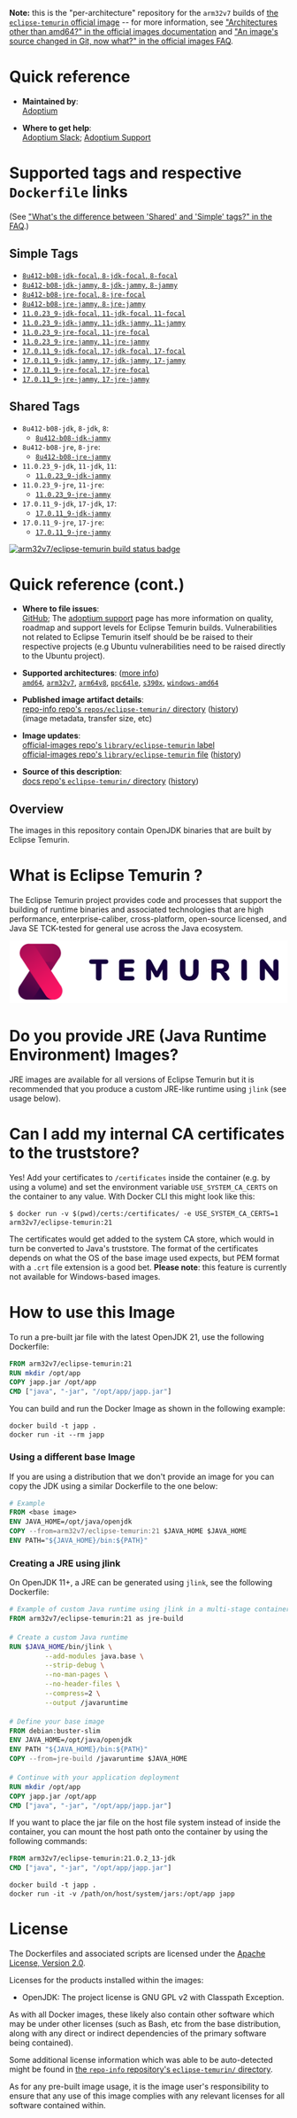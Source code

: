 <!--

********************************************************************************

WARNING:

    DO NOT EDIT "eclipse-temurin/README.md"

    IT IS AUTO-GENERATED

    (from the other files in "eclipse-temurin/" combined with a set of templates)

********************************************************************************

-->

**Note:** this is the "per-architecture" repository for the `arm32v7` builds of [the `eclipse-temurin` official image](https://hub.docker.com/_/eclipse-temurin) -- for more information, see ["Architectures other than amd64?" in the official images documentation](https://github.com/docker-library/official-images#architectures-other-than-amd64) and ["An image's source changed in Git, now what?" in the official images FAQ](https://github.com/docker-library/faq#an-images-source-changed-in-git-now-what).

# Quick reference

-	**Maintained by**:  
	[Adoptium](https://github.com/adoptium/containers)

-	**Where to get help**:  
	[Adoptium Slack](https://adoptium.net/slack); [Adoptium Support](https://github.com/adoptium/adoptium-support/issues/new/choose)

# Supported tags and respective `Dockerfile` links

(See ["What's the difference between 'Shared' and 'Simple' tags?" in the FAQ](https://github.com/docker-library/faq#whats-the-difference-between-shared-and-simple-tags).)

## Simple Tags

-	[`8u412-b08-jdk-focal`, `8-jdk-focal`, `8-focal`](https://github.com/adoptium/containers/blob/057e5aa7581e96b8a2334290e750b329d62abfdf/8/jdk/ubuntu/focal/Dockerfile)
-	[`8u412-b08-jdk-jammy`, `8-jdk-jammy`, `8-jammy`](https://github.com/adoptium/containers/blob/057e5aa7581e96b8a2334290e750b329d62abfdf/8/jdk/ubuntu/jammy/Dockerfile)
-	[`8u412-b08-jre-focal`, `8-jre-focal`](https://github.com/adoptium/containers/blob/057e5aa7581e96b8a2334290e750b329d62abfdf/8/jre/ubuntu/focal/Dockerfile)
-	[`8u412-b08-jre-jammy`, `8-jre-jammy`](https://github.com/adoptium/containers/blob/057e5aa7581e96b8a2334290e750b329d62abfdf/8/jre/ubuntu/jammy/Dockerfile)
-	[`11.0.23_9-jdk-focal`, `11-jdk-focal`, `11-focal`](https://github.com/adoptium/containers/blob/057e5aa7581e96b8a2334290e750b329d62abfdf/11/jdk/ubuntu/focal/Dockerfile)
-	[`11.0.23_9-jdk-jammy`, `11-jdk-jammy`, `11-jammy`](https://github.com/adoptium/containers/blob/057e5aa7581e96b8a2334290e750b329d62abfdf/11/jdk/ubuntu/jammy/Dockerfile)
-	[`11.0.23_9-jre-focal`, `11-jre-focal`](https://github.com/adoptium/containers/blob/057e5aa7581e96b8a2334290e750b329d62abfdf/11/jre/ubuntu/focal/Dockerfile)
-	[`11.0.23_9-jre-jammy`, `11-jre-jammy`](https://github.com/adoptium/containers/blob/057e5aa7581e96b8a2334290e750b329d62abfdf/11/jre/ubuntu/jammy/Dockerfile)
-	[`17.0.11_9-jdk-focal`, `17-jdk-focal`, `17-focal`](https://github.com/adoptium/containers/blob/057e5aa7581e96b8a2334290e750b329d62abfdf/17/jdk/ubuntu/focal/Dockerfile)
-	[`17.0.11_9-jdk-jammy`, `17-jdk-jammy`, `17-jammy`](https://github.com/adoptium/containers/blob/057e5aa7581e96b8a2334290e750b329d62abfdf/17/jdk/ubuntu/jammy/Dockerfile)
-	[`17.0.11_9-jre-focal`, `17-jre-focal`](https://github.com/adoptium/containers/blob/057e5aa7581e96b8a2334290e750b329d62abfdf/17/jre/ubuntu/focal/Dockerfile)
-	[`17.0.11_9-jre-jammy`, `17-jre-jammy`](https://github.com/adoptium/containers/blob/057e5aa7581e96b8a2334290e750b329d62abfdf/17/jre/ubuntu/jammy/Dockerfile)

## Shared Tags

-	`8u412-b08-jdk`, `8-jdk`, `8`:
	-	[`8u412-b08-jdk-jammy`](https://github.com/adoptium/containers/blob/057e5aa7581e96b8a2334290e750b329d62abfdf/8/jdk/ubuntu/jammy/Dockerfile)
-	`8u412-b08-jre`, `8-jre`:
	-	[`8u412-b08-jre-jammy`](https://github.com/adoptium/containers/blob/057e5aa7581e96b8a2334290e750b329d62abfdf/8/jre/ubuntu/jammy/Dockerfile)
-	`11.0.23_9-jdk`, `11-jdk`, `11`:
	-	[`11.0.23_9-jdk-jammy`](https://github.com/adoptium/containers/blob/057e5aa7581e96b8a2334290e750b329d62abfdf/11/jdk/ubuntu/jammy/Dockerfile)
-	`11.0.23_9-jre`, `11-jre`:
	-	[`11.0.23_9-jre-jammy`](https://github.com/adoptium/containers/blob/057e5aa7581e96b8a2334290e750b329d62abfdf/11/jre/ubuntu/jammy/Dockerfile)
-	`17.0.11_9-jdk`, `17-jdk`, `17`:
	-	[`17.0.11_9-jdk-jammy`](https://github.com/adoptium/containers/blob/057e5aa7581e96b8a2334290e750b329d62abfdf/17/jdk/ubuntu/jammy/Dockerfile)
-	`17.0.11_9-jre`, `17-jre`:
	-	[`17.0.11_9-jre-jammy`](https://github.com/adoptium/containers/blob/057e5aa7581e96b8a2334290e750b329d62abfdf/17/jre/ubuntu/jammy/Dockerfile)

[![arm32v7/eclipse-temurin build status badge](https://img.shields.io/jenkins/s/https/doi-janky.infosiftr.net/job/multiarch/job/arm32v7/job/eclipse-temurin.svg?label=arm32v7/eclipse-temurin%20%20build%20job)](https://doi-janky.infosiftr.net/job/multiarch/job/arm32v7/job/eclipse-temurin/)

# Quick reference (cont.)

-	**Where to file issues**:  
	[GitHub](https://github.com/adoptium/containers/issues); The [adoptium support](https://adoptium.net/support) page has more information on quality, roadmap and support levels for Eclipse Temurin builds. Vulnerabilities not related to Eclipse Temurin itself should be be raised to their respective projects (e.g Ubuntu vulnerabilities need to be raised directly to the Ubuntu project).

-	**Supported architectures**: ([more info](https://github.com/docker-library/official-images#architectures-other-than-amd64))  
	[`amd64`](https://hub.docker.com/r/amd64/eclipse-temurin/), [`arm32v7`](https://hub.docker.com/r/arm32v7/eclipse-temurin/), [`arm64v8`](https://hub.docker.com/r/arm64v8/eclipse-temurin/), [`ppc64le`](https://hub.docker.com/r/ppc64le/eclipse-temurin/), [`s390x`](https://hub.docker.com/r/s390x/eclipse-temurin/), [`windows-amd64`](https://hub.docker.com/r/winamd64/eclipse-temurin/)

-	**Published image artifact details**:  
	[repo-info repo's `repos/eclipse-temurin/` directory](https://github.com/docker-library/repo-info/blob/master/repos/eclipse-temurin) ([history](https://github.com/docker-library/repo-info/commits/master/repos/eclipse-temurin))  
	(image metadata, transfer size, etc)

-	**Image updates**:  
	[official-images repo's `library/eclipse-temurin` label](https://github.com/docker-library/official-images/issues?q=label%3Alibrary%2Feclipse-temurin)  
	[official-images repo's `library/eclipse-temurin` file](https://github.com/docker-library/official-images/blob/master/library/eclipse-temurin) ([history](https://github.com/docker-library/official-images/commits/master/library/eclipse-temurin))

-	**Source of this description**:  
	[docs repo's `eclipse-temurin/` directory](https://github.com/docker-library/docs/tree/master/eclipse-temurin) ([history](https://github.com/docker-library/docs/commits/master/eclipse-temurin))

## Overview

The images in this repository contain OpenJDK binaries that are built by Eclipse Temurin.

# What is Eclipse Temurin ?

The Eclipse Temurin project provides code and processes that support the building of runtime binaries and associated technologies that are high performance, enterprise-caliber, cross-platform, open-source licensed, and Java SE TCK-tested for general use across the Java ecosystem.

![logo](https://raw.githubusercontent.com/docker-library/docs/cb27e17c8b50fddc58f1933d266a1a7686fea8ed/eclipse-temurin/logo.png)

# Do you provide JRE (Java Runtime Environment) Images?

JRE images are available for all versions of Eclipse Temurin but it is recommended that you produce a custom JRE-like runtime using `jlink` (see usage below).

# Can I add my internal CA certificates to the truststore?

Yes! Add your certificates to `/certificates` inside the container (e.g. by using a volume) and set the environment variable `USE_SYSTEM_CA_CERTS` on the container to any value. With Docker CLI this might look like this:

```console
$ docker run -v $(pwd)/certs:/certificates/ -e USE_SYSTEM_CA_CERTS=1 arm32v7/eclipse-temurin:21
```

The certificates would get added to the system CA store, which would in turn be converted to Java's truststore. The format of the certificates depends on what the OS of the base image used expects, but PEM format with a `.crt` file extension is a good bet. **Please note**: this feature is currently not available for Windows-based images.

# How to use this Image

To run a pre-built jar file with the latest OpenJDK 21, use the following Dockerfile:

```dockerfile
FROM arm32v7/eclipse-temurin:21
RUN mkdir /opt/app
COPY japp.jar /opt/app
CMD ["java", "-jar", "/opt/app/japp.jar"]
```

You can build and run the Docker Image as shown in the following example:

```console
docker build -t japp .
docker run -it --rm japp
```

### Using a different base Image

If you are using a distribution that we don't provide an image for you can copy the JDK using a similar Dockerfile to the one below:

```dockerfile
# Example
FROM <base image>
ENV JAVA_HOME=/opt/java/openjdk
COPY --from=arm32v7/eclipse-temurin:21 $JAVA_HOME $JAVA_HOME
ENV PATH="${JAVA_HOME}/bin:${PATH}"
```

### Creating a JRE using jlink

On OpenJDK 11+, a JRE can be generated using `jlink`, see the following Dockerfile:

```dockerfile
# Example of custom Java runtime using jlink in a multi-stage container build
FROM arm32v7/eclipse-temurin:21 as jre-build

# Create a custom Java runtime
RUN $JAVA_HOME/bin/jlink \
         --add-modules java.base \
         --strip-debug \
         --no-man-pages \
         --no-header-files \
         --compress=2 \
         --output /javaruntime

# Define your base image
FROM debian:buster-slim
ENV JAVA_HOME=/opt/java/openjdk
ENV PATH "${JAVA_HOME}/bin:${PATH}"
COPY --from=jre-build /javaruntime $JAVA_HOME

# Continue with your application deployment
RUN mkdir /opt/app
COPY japp.jar /opt/app
CMD ["java", "-jar", "/opt/app/japp.jar"]
```

If you want to place the jar file on the host file system instead of inside the container, you can mount the host path onto the container by using the following commands:

```dockerfile
FROM arm32v7/eclipse-temurin:21.0.2_13-jdk
CMD ["java", "-jar", "/opt/app/japp.jar"]
```

```console
docker build -t japp .
docker run -it -v /path/on/host/system/jars:/opt/app japp
```

# License

The Dockerfiles and associated scripts are licensed under the [Apache License, Version 2.0](http://www.apache.org/licenses/LICENSE-2.0.html).

Licenses for the products installed within the images:

-	OpenJDK: The project license is GNU GPL v2 with Classpath Exception.

As with all Docker images, these likely also contain other software which may be under other licenses (such as Bash, etc from the base distribution, along with any direct or indirect dependencies of the primary software being contained).

Some additional license information which was able to be auto-detected might be found in [the `repo-info` repository's `eclipse-temurin/` directory](https://github.com/docker-library/repo-info/tree/master/repos/eclipse-temurin).

As for any pre-built image usage, it is the image user's responsibility to ensure that any use of this image complies with any relevant licenses for all software contained within.
